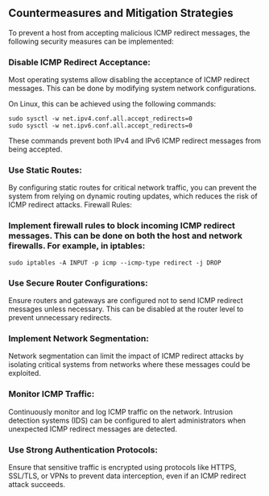 ## Countermeasures and Mitigation Strategies

To prevent a host from accepting malicious ICMP redirect messages, the following security measures can be implemented:

### Disable ICMP Redirect Acceptance:

Most operating systems allow disabling the acceptance of ICMP redirect messages. This can be done by modifying system network configurations.

On Linux, this can be achieved using the following commands:

```console
sudo sysctl -w net.ipv4.conf.all.accept_redirects=0
sudo sysctl -w net.ipv6.conf.all.accept_redirects=0
```

These commands prevent both IPv4 and IPv6 ICMP redirect messages from being accepted.

### Use Static Routes:

By configuring static routes for critical network traffic, you can prevent the system from relying on dynamic routing updates, which reduces the risk of ICMP redirect attacks.
Firewall Rules:

### Implement firewall rules to block incoming ICMP redirect messages. This can be done on both the host and network firewalls. For example, in iptables:

```console
sudo iptables -A INPUT -p icmp --icmp-type redirect -j DROP
```

### Use Secure Router Configurations:

Ensure routers and gateways are configured not to send ICMP redirect messages unless necessary. This can be disabled at the router level to prevent unnecessary redirects.

### Implement Network Segmentation:

Network segmentation can limit the impact of ICMP redirect attacks by isolating critical systems from networks where these messages could be exploited.

### Monitor ICMP Traffic:

Continuously monitor and log ICMP traffic on the network. Intrusion detection systems (IDS) can be configured to alert administrators when unexpected ICMP redirect messages are detected.

### Use Strong Authentication Protocols:

Ensure that sensitive traffic is encrypted using protocols like HTTPS, SSL/TLS, or VPNs to prevent data interception, even if an ICMP redirect attack succeeds.
